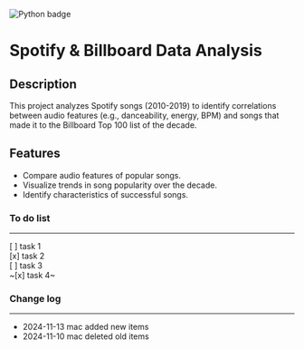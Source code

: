 ![Python badge](https://img.shields.io/badge/Python-3776AB?style=for-the-badge&logo=python&logoColor=white)

# Spotify & Billboard Data Analysis

## Description
This project analyzes Spotify songs (2010-2019) to identify correlations between audio features (e.g., danceability, energy, BPM) and songs that made it to the Billboard Top 100 list of the decade.

## Features
- Compare audio features of popular songs.
- Visualize trends in song popularity over the decade.
- Identify characteristics of successful songs.


### To do list
---
[ ] task 1    
[x] task 2    
[ ] task 3    
~[x] task 4~    


### Change log

---
- 2024-11-13 mac added new items 
- 2024-11-10 mac deleted old items